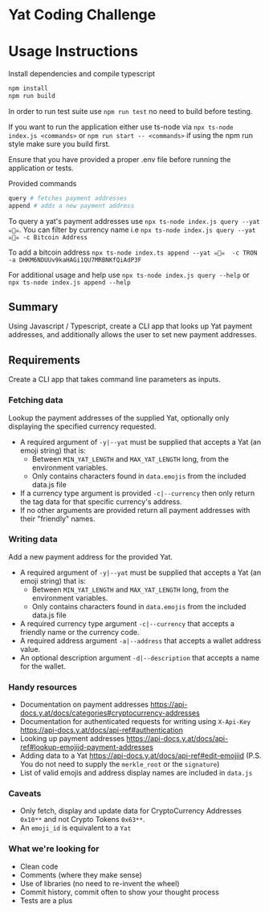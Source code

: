 # Yat Coding Challenge



# Usage Instructions

Install dependencies and compile typescript
```bash
npm install
npm run build
```

In order to run test suite use `npm run test` no need to build before testing.

If you want to run the application either use ts-node via `npx ts-node index.js <commands>` or `npm run start -- <commands>` if using the npm run style make sure you build first.

Ensure that you have provided a proper .env file before running the application or tests.

Provided commands
```bash
query # fetches payment addresses
append # adds a new payment address
```

To query a yat's payment addresses use `npx ts-node index.js query --yat ☠️🐙☠️`.
You can filter by currency name i.e `npx ts-node index.js query --yat ☠️🐙☠️ -c Bitcoin Address`

To add a bitcoin address `npx ts-node index.ts append --yat ☠️🐙☠️  -c TRON -a DHKM6NDUUv9kaHAGi1QU7MRBNKfQiAdP3F`

For additional usage and help use `npx ts-node index.js query --help` or `npx ts-node index.js append --help`


## Summary

Using Javascript / Typescript, create a CLI app that looks up Yat payment addresses, and additionally allows the user to set new payment addresses.

## Requirements

Create a CLI app that takes command line parameters as inputs.
### Fetching data

Lookup the payment addresses of the supplied Yat, optionally only displaying the specified currency requested.

* A required argument of `-y|--yat` must be supplied that accepts a Yat (an emoji string) that is:
    *  Between `MIN_YAT_LENGTH` and `MAX_YAT_LENGTH` long, from the environment variables.
    *  Only contains characters found in `data.emojis` from the included data.js file
*  If a currency type argument is provided `-c|--currency` then only return the tag data for that specific currency's address.
*  If no other arguments are provided return all payment addresses with their "friendly" names.

### Writing data

Add a new payment address for the provided Yat.

* A required argument of `-y|--yat` must be supplied that accepts a Yat (an emoji string) that is:
    *  Between `MIN_YAT_LENGTH` and `MAX_YAT_LENGTH` long, from the environment variables.
    *  Only contains characters found in `data.emojis` from the included data.js file
*  A required currency type argument `-c|--currency` that accepts a friendly name or the currency code.
*  A required address argument `-a|--address` that accepts a wallet address value.
*  An optional description argument `-d|--description` that accepts a name for the wallet.

### Handy resources

* Documentation on payment addresses https://api-docs.y.at/docs/categories#cryptocurrency-addresses
* Documentation for authenticated requests for writing using `X-Api-Key` https://api-docs.y.at/docs/api-ref#authentication
* Looking up payment addresses https://api-docs.y.at/docs/api-ref#lookup-emojiid-payment-addresses
* Adding data to a Yat https://api-docs.y.at/docs/api-ref#edit-emojiid (P.S. You do not need to supply the `merkle_root` or the `signature`)
* List of valid emojis and address display names are included in `data.js`

### Caveats

* Only fetch, display and update data for CryptoCurrency Addresses `0x10**` and not Crypto Tokens `0x63**`.
* An `emoji_id` is equivalent to a `Yat`

### What we're looking for

* Clean code
* Comments (where they make sense)
* Use of libraries (no need to re-invent the wheel)
* Commit history, commit often to show your thought process
* Tests are a plus